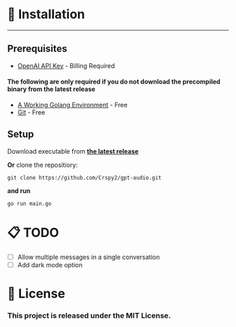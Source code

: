 # 🚀 Installation
---
## Prerequisites
- [OpenAI API Key](https://platform.openai.com/account/api-keys) - Billing Required
#### The following are only required if you do not download the precompiled binary from the latest release
- [A Working Golang Environment](https://go.dev/dl/) - Free
- [Git](https://git-scm.com/downloads) - Free


## Setup
Download executable from __[the latest release](https://github.com/Crspy2/gpt-audio/releases/latest)__

**Or** clone the repositiory: 
```
git clone https://github.com/Crspy2/gpt-audio.git
``` 
**and run**
```
go run main.go
```

# 📋 TODO
- [ ] Allow multiple messages in a single conversation
- [ ] Add dark mode option

# 🔨 License
### This project is released under the MIT License.
